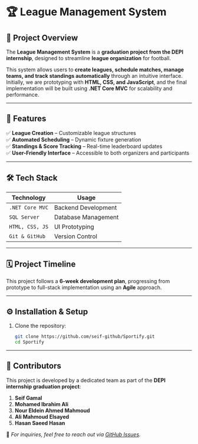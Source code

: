 # 🏆 League Management System  

## 📌 Project Overview  
The **League Management System** is a **graduation project from the DEPI internship**, designed to streamline **league organization** for football.  

This system allows users to **create leagues, schedule matches, manage teams, and track standings automatically** through an intuitive interface. Initially, we are prototyping with **HTML, CSS, and JavaScript**, and the final implementation will be built using **.NET Core MVC** for scalability and performance.  

---

## 🚀 Features  
✅ **League Creation** – Customizable league structures  
✅ **Automated Scheduling** – Dynamic fixture generation  
✅ **Standings & Score Tracking** – Real-time leaderboard updates  
✅ **User-Friendly Interface** – Accessible to both organizers and participants  

---

## 🛠️ Tech Stack  
| **Technology**     | **Usage**                |  
|--------------------|-------------------------|  
| `.NET Core MVC`    | Backend Development      |  
| `SQL Server`      | Database Management      |  
| `HTML, CSS, JS`   | UI Prototyping           |  
| `Git & GitHub`    | Version Control          |  

---

## 🗓️ Project Timeline  
This project follows a **6-week development plan**, progressing from prototype to full-stack implementation using an **Agile** approach.  

---

## ⚙️ Installation & Setup 
1. Clone the repository:  
   ```sh
   git clone https://github.com/seif-github/Sportify.git
   cd Sportify

---

## 👥 Contributors  
This project is developed by a dedicated team as part of the **DEPI internship graduation project**:  

1. **Seif Gamal**  
2. **Mohamed Ibrahim Ali**  
3. **Nour Eldein Ahmed Mahmoud**  
4. **Ali Mahmoud Elsayed**  
5. **Hasan Saeed Hasan**  

📩 *For inquiries, feel free to reach out via [GitHub Issues](../../issues).*  

